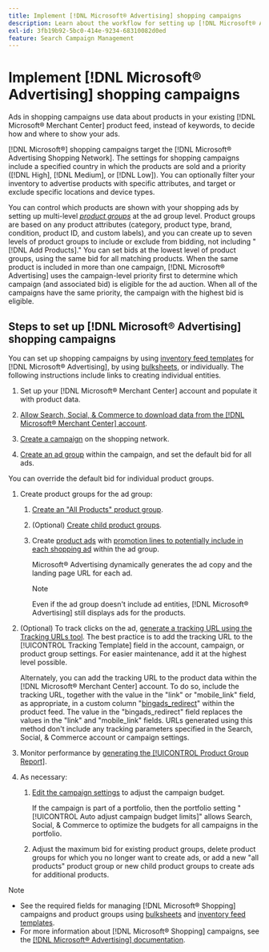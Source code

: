 ```yaml
---
title: Implement [!DNL Microsoft® Advertising] shopping campaigns
description: Learn about the workflow for setting up [!DNL Microsoft® Advertising] shopping campaigns.
exl-id: 3fb19b92-5bc0-414e-9234-68310082d0ed
feature: Search Campaign Management
---
```

# Implement [!DNL Microsoft® Advertising] shopping campaigns

Ads in shopping campaigns use data about products in your existing [!DNL Microsoft® Merchant Center] product feed, instead of keywords, to decide how and where to show your ads.

[!DNL Microsoft®] shopping campaigns target the [!DNL Microsoft® Advertising Shopping Network]. The settings for shopping campaigns include a specified country in which the products are sold and a priority ([!DNL High], [!DNL Medium], or [!DNL Low]). You can optionally filter your inventory to advertise products with specific attributes, and target or exclude specific locations and device types.

You can control which products are shown with your shopping ads by setting up multi-level *[product groups](/help/search-social-commerce/campaign-management/campaigns/product-group-about.md)* at the ad group level. Product groups are based on any product attributes (category, product type, brand, condition, product ID, and custom labels), and you can create up to seven levels of product groups to include or exclude from bidding, not including "[!DNL Add Products]." You can set bids at the lowest level of product groups, using the same bid for all matching products. When the same product is included in more than one campaign, [!DNL Microsoft® Advertising] uses the campaign-level priority first to determine which campaign (and associated bid) is eligible for the ad auction. When all of the campaigns have the same priority, the campaign with the highest bid is eligible.

## Steps to set up [!DNL Microsoft® Advertising] shopping campaigns

You can set up shopping campaigns by using [inventory feed templates](/help/search-social-commerce/campaign-management/inventory-feeds/inventory-feeds-about.md) for [!DNL Microsoft® Advertising], by using [bulksheets](/help/search-social-commerce/campaign-management/bulksheets/bulksheet-about.md), or individually. The following instructions include links to creating individual entities.

1. Set up your [!DNL Microsoft® Merchant Center] account and populate it with product data.

1. [Allow Search, Social, & Commerce to download data from the [!DNL Microsoft® Merchant Center] account](/help/search-social-commerce/campaign-management/accounts/merchant-account-manage.md).

1. [Create a campaign](/help/search-social-commerce/campaign-management/campaigns/campaign-manage.md) on the shopping network.

1. [Create an ad group](/help/search-social-commerce/campaign-management/campaigns/ad-group-manage.md) within the campaign, and set the default bid for all ads.

  You can override the default bid for individual product groups.

1. Create product groups for the ad group:

   1. [Create an "All Products" product group](/help/search-social-commerce/campaign-management/campaigns/product-group-manage.md).
   
   1. (Optional) [Create child product groups](/help/search-social-commerce/campaign-management/campaigns/product-group-manage.md).

   1. Create [product ads](/help/search-social-commerce/campaign-management/campaigns/ad-manage.md) with [promotion lines to potentially include in each shopping ad](/help/search-social-commerce/campaign-management/campaigns/product-group-settings-microsoft.md) within the ad group.

      Microsoft® Advertising dynamically generates the ad copy and the landing page URL for each ad.

      >[!NOTE]
      >
      >Even if the ad group doesn't include ad entities, [!DNL Microsoft® Advertising] still displays ads for the products.

1. (Optional) To track clicks on the ad, [generate a tracking URL using the Tracking URLs tool](/help/search-social-commerce/tools/click-tracking-url-generate.md). The best practice is to add the tracking URL to the [!UICONTROL Tracking Template] field in the account, campaign, or product group settings. For easier maintenance, add it at the highest level possible.

   Alternately, you can add the tracking URL to the product data within the [!DNL Microsoft® Merchant Center] account. To do so, include the tracking URL, together with the value in the "link" or "mobile_link" field, as appropriate, in a custom column "[bingads_redirect](https://help.ads.microsoft.com/#apex/3/en/51084)" within the product feed. The value in the "bingads_redirect" field replaces the values in the "link" and "mobile_link" fields. URLs generated using this method don't include any tracking parameters specified in the Search, Social, & Commerce account or campaign settings.

1. Monitor performance by [generating the [!UICONTROL Product Group Report]](/help/search-social-commerce/reports/management/basic-advanced/basic-advanced-report-generate.md).

1. As necessary:

   1. [Edit the campaign settings](/help/search-social-commerce/campaign-management/campaigns/campaign-manage.md) to adjust the campaign budget.
   
      If the campaign is part of a portfolio, then the portfolio setting "[!UICONTROL Auto adjust campaign budget limits]" allows Search, Social, & Commerce to optimize the budgets for all campaigns in the portfolio.

   1. Adjust the maximum bid for existing product groups, delete product groups for which you no longer want to create ads, or add a new "all products" product group or new child product groups to create ads for additional products.

>[!NOTE]
>
>* See the required fields for managing [!DNL Microsoft® Shopping] campaigns and product groups using [bulksheets](/help/search-social-commerce/campaign-management/bulksheets/bulksheet-data-formats/bulksheet-data-microsoft.md) and [inventory feed templates](/help/search-social-commerce/campaign-management/inventory-feeds/ad-templates/template-microsoft-shopping.md).
>* For more information about [!DNL Microsoft® Shopping] campaigns, see the [[!DNL Microsoft® Advertising] documentation](https://help.ads.microsoft.com/#apex/3/en/50903).
